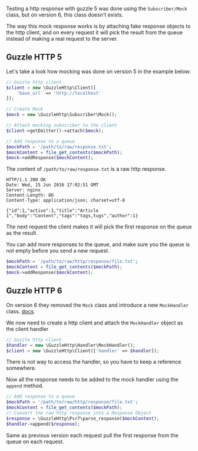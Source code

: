 Testing a http response with guzzle 5 was done using the `Subscriber/Mock` class, but on version 6, this class doesn't exists.

The way this mock response works is by attaching fake response objects to the http client, and on every request it will pick the result from the queue instead of making a real request to the server.

## Guzzle HTTP 5

Let's take a look how mocking was done on version 5 in the example below:

```php
// Guzzle http client
$client = new \GuzzleHttp\Client([
    'base_url' => 'http://localhost'
]);

// Create Mock
$mock = new \GuzzleHttp\Subscriber\Mock();

// Attach mocking subscriber to the client
$client->getEmitter()->attach($mock);

// Add response to a queue
$mockPath = '/path/to/raw/response.txt';
$mockContent = file_get_contents($mockPath);
$mock->addResponse($mockContent);
```

The content of `/path/to/raw/response.txt` is a raw http response.

```http
HTTP/1.1 200 OK
Date: Wed, 15 Jun 2016 17:02:51 GMT
Server: nginx
Content-Length: 86
Content-Type: application/json; charset=utf-8

{"id":1,"active":1,"title":"Article 1","body":"Content","tags":"tags,tugs","author":1}
```

The next request the client makes it will pick the first response on the queue as the result.

You can add more responses to the queue, and make sure you the queue is not empty before you send a new request.

```php
$mockPath = '/path/to/raw/http/response/file.txt';
$mockContent = file_get_contents($mockPath);
$mock->addResponse($mockContent);
```

## Guzzle HTTP 6

On version 6 they removed the `Mock` class and introduce a new `MockHandler` class. [docs](http://docs.guzzlephp.org/en/stable/testing.html#mock-handler).

We now need to create a http client and attach the `MockHandler` object as the client handler
```php
// Guzzle http client
$handler = new \GuzzleHttp\Handler\MockHandler();
$client = new \GuzzleHttp\Client(['handler' => $handler]);
```
There is not way to access the handler, so you have to keep a reference somewhere.

Now all the response needs to be added to the mock handler using the `append` method.

```php
// Add response to a queue
$mockPath = '/path/to/raw/http/response/file.txt';
$mockContent = file_get_contents($mockPath);
// Convert the raw http response into a Response Object
$response = \GuzzleHttp\Psr7\parse_response($mockContent);
$handler->append($response);
```

Same as previous version each request pull the first response from the queue on each request.
